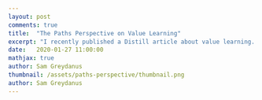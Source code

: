 ```yaml
---
layout: post
comments: true
title:  "The Paths Perspective on Value Learning"
excerpt: "I recently published a Distill article about value learning. This post includes a link to the article and some meta-commentary about the Distill format."
date:   2020-01-27 11:00:00
mathjax: true
author: Sam Greydanus
thumbnail: /assets/paths-perspective/thumbnail.png
author: Sam Greydanus
---
```


<div>
	<style>
		#linkbutton:link, #linkbutton:visited {
		  padding: 6px 0px;
		  text-decoration: none;
		  display: inline-block;

		  border: 2px solid #777;
		  padding: 10px;
		  font-size: 20px;
		  width: 300px;
		  text-align: center;
		  color: #999;
		  margin: 0px auto;
		  cursor: pointer;
		  margin-bottom: 10px;
		}

		#linkbutton:hover, #linkbutton:active {
		  background-color: rgba(245, 245, 245);
		}
	</style>
</div>

I recently published a Distill article about value learning. This post includes a link to the article and some meta-commentary about the Distill format.

<div class="imgcap_noborder" style="display: block; margin-left: auto; margin-right: auto; width:100%">
	<a href="https://distill.pub/2019/paths-perspective-on-value-learning/" id="linkbutton" target="_blank" style="margin-right: 10px;">Read this article on Distill</a>
</div>

<div class="imgcap_noborder" style="display: block; margin-left: auto; margin-right: auto; width:100%">
	<a href="https://distill.pub/2019/paths-perspective-on-value-learning/" target="_blank">
		<img src="/assets/paths-perspective/screenshot.png">
	</a>
</div>

## Thoughts on Distill

I've admired Distill since its inception. Early on I could tell by the clean diagrams, interactive demos, and digestible prose that the authors knew a lot about their craft. On top of that, I was excited because Distill filled two important niches.

**Niche 1: Repaying research debt.** Our field has a rapid publication cycle and most researchers write more than one paper per year. The unintended consequence is that many of these papers are poorly written, quickly outdated, or even flat-out incorrect. Distill's solution has been to collect the most important ideas and insights of machine learning in one place, without all the noise. In my experience this works well; I often learn as much from reading one Distill paper as I would from ten conference papers.

<!-- <div class="imgcap" style="display: block; margin-left: auto; margin-right: auto; width:53%">
	<img src="/assets/paths-perspective/arxiv-papers.jpeg">
	<div class="thecap" style="text-align:left; width:100%"><b>Figure 2.</b> The number of ML papers on arXiv is rapidly increasing (plot credit: <a href="https://t.co/6tjdLocleT?amp=1">Jeff Dean</a>). With this flood of new papers, much more "publication noise" has entered our field. Distill is one promising medium for separating the signal from the noise.</div>
</div> -->

<div class="imgcap_noborder" style="display: block; margin-left: auto; margin-right: auto; width:52%">
	<!-- <img src="/assets/paths-perspective/research-debt.jpg"> -->
	<img src="/assets/paths-perspective/arxiv-papers.jpeg">
	<div class="thecap" style="text-align:left; width:100%"><b>Figure 1.</b> The number of ML papers uploaded to ArXiv has increased exponentially in recent years. Distill aims to <a href="https://distill.pub/2017/research-debt/">reduce publication noise</a> by summarizing key research ideas in a low-volume, peer-reviewed setting.</div>
</div>

**Niche 2: Highlighting qualitative results.** These days, it can be difficult to publish a deep learning paper [without a nice table showing that your approach achieves state-of-the-art results](https://twitter.com/TacoCohen/status/1073902391270014976). These tables are certainly important, but a qualitative understanding of _what_ the model is doing and _why_ is just as important. Distill prioritizes these "science of deep learning" questions as Chris Olah told me, "because there is so much more to a neural network than its test loss."

<div class="imgcap_noborder" style="display: block; margin-left: auto; margin-right: auto; width:43%">
	<img src="/assets/paths-perspective/flowers.jpeg" style="width:70%">
	<div class="thecap" style="text-align:left; width:100%"><b>Figure 2.</b> Distill advocates <a href="https://distill.pub/2017/feature-visualization/">visualization</a> <a href="https://distill.pub/2018/differentiable-parameterizations/">techniques</a> that help researchers answer qualitative questions about their models.</div>
</div>

## My experience with Distill

Writing a Distill article is Type 2 fun. It's not easy and it's not comfortable but it will make you a better researcher. My experience involved a lot of background research (re-reading Sutton's RL textbook and watching David Silver's lectures on YouTube) and a lot of work at a whiteboard. During the drafting process I had to delete everything and start from scratch a couple times. At times the process was frustrating and painful, but I sincerely believe that most of it was "growing pains" because I was pushing myself to create something really excellent.

Writing a Distill article is not an individual pursuit. I was fortunate enough to work with Chris Olah and others from the editorial team. The editors have high standards but they make a sincere effort to get new people involved. They spent a lot of time teaching me the skills and thought processes I needed in order to make the article shine.

**Advice.** My main advice is that _writing a Distill article is not like writing a conference paper_. If you approach it with the same expectations, you will be sad. If you approach it with different expectations, you will be happy. A few key differences:

<ul style="list-style-type:disc;">
	<li><u>Audience</u>. Your audience is no longer your reviewers plus a smattering of people who study what you study. Now your audience is anyone who cares about ML research. When I write a conference paper, I imagine I'm explaining my results to one of my professors. When I write a Distill article, I imagine I'm explaining my results to a smart undergraduate.</li>
	<li><u>The story you tell</u>. Many conference papers target a shortcoming of previous work and propose a better solution. Distill articles read more like natural science articles: the author collects data, analyzes it, and then reports what they found. A good example is <a href="https://distill.pub/2019/activation-atlas/">Activation Atlases</a> where the authors <i>observe</i> the features of a vision model, <i>hypothesize</i> about what they are doing, and then <i>verify</i> the hypothesis. Some articles such as <a href="https://distill.pub/2016/misread-tsne/">How to Use T-SNE Effectively</a> don't even report new knowledge and instead focus on explaining a known concept really well.</li>
	<li><u>Diagrams and demos</u>. Distill puts a premium on clarity. This doesn't mean that you <i>need</i> to have fancy diagrams or demos in your article (some strong Distill articles do not), but if they are the best way to explain something, then use them! I got a lot of satisfaction from making my diagrams in Illustrator, coding my demos in JavaScript, and putting lots of time and thought into making things beautiful.</li>
	<li><u>Time to submission</u>. From the initial idea to the final draft, you'll need about twice as much time as you'd need for a conference paper.</li>
	<li><u>Time of review process</u>. Plan on the review process also taking about twice as long.</li>
	<li><u>Sense of wonder</u>. The very best modes of science communication have a way of inspiring wonder and excitement in their audience. Distill is no exception. Its articles help young researchers see the beauty and promise of the field in a way that conference papers, textbooks, and boring lectures cannot. An implicit part of writing a Distill article involves channeling your "sense of wonder" so that your readers can experience it too.</li>
</ul>

**Takeaway.** I had a good experience working with Distill and would recommend it to others. I'm happy to answer specific questions about the process over email.

